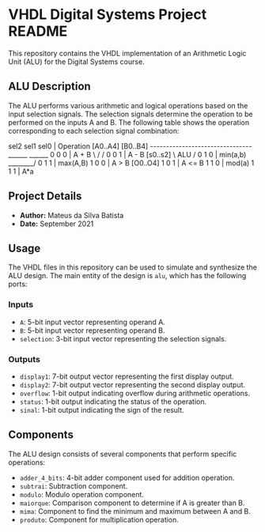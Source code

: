 # VHDL Digital Systems Project README

This repository contains the VHDL implementation of an Arithmetic Logic Unit (ALU) for the Digital Systems course.

## ALU Description

The ALU performs various arithmetic and logical operations based on the input selection signals. The selection signals determine the operation to be performed on the inputs A and B. The following table shows the operation corresponding to each selection signal combination:

 sel2  sel1  sel0   |     Operation            [A0..A4] [B0..B4]
--------------------------------                  ______  ______
    0     0     0   |  A  +  B                    \     \/     /
    0     0     1   |  A  -  B         [s0..s2]    \    ALU   /
    0     1     0   |  min(a,b)                     \________/
    0     1     1   |  max(A,B)
    1     0     0   |  A > B                         [O0..O4]
    1     0     1   |  A <= B
    1     1     0   |  mod(a)
    1     1     1   |     A*a



## Project Details

- **Author:** Mateus da Silva Batista
- **Date:** September 2021

## Usage

The VHDL files in this repository can be used to simulate and synthesize the ALU design. The main entity of the design is `alu`, which has the following ports:

### Inputs

- `A`: 5-bit input vector representing operand A.
- `B`: 5-bit input vector representing operand B.
- `selection`: 3-bit input vector representing the selection signals.

### Outputs

- `display1`: 7-bit output vector representing the first display output.
- `display2`: 7-bit output vector representing the second display output.
- `overflow`: 1-bit output indicating overflow during arithmetic operations.
- `status`: 1-bit output indicating the status of the operation.
- `sinal`: 1-bit output indicating the sign of the result.

## Components

The ALU design consists of several components that perform specific operations:

- `adder_4_bits`: 4-bit adder component used for addition operation.
- `subtrai`: Subtraction component.
- `modulo`: Modulo operation component.
- `maiorque`: Comparison component to determine if A is greater than B.
- `mima`: Component to find the minimum and maximum between A and B.
- `produto`: Component for multiplication operation.





